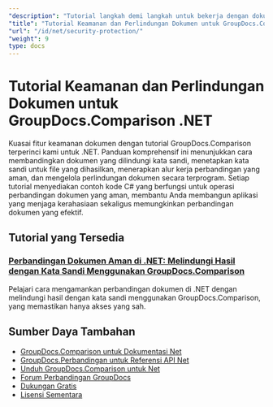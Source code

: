 ```yaml
---
"description": "Tutorial langkah demi langkah untuk bekerja dengan dokumen yang dilindungi dan menerapkan keamanan dalam hasil perbandingan dengan GroupDocs.Comparison untuk .NET."
"title": "Tutorial Keamanan dan Perlindungan Dokumen untuk GroupDocs.Comparison .NET"
"url": "/id/net/security-protection/"
"weight": 9
type: docs
---
```

# Tutorial Keamanan dan Perlindungan Dokumen untuk GroupDocs.Comparison .NET

Kuasai fitur keamanan dokumen dengan tutorial GroupDocs.Comparison terperinci kami untuk .NET. Panduan komprehensif ini menunjukkan cara membandingkan dokumen yang dilindungi kata sandi, menetapkan kata sandi untuk file yang dihasilkan, menerapkan alur kerja perbandingan yang aman, dan mengelola perlindungan dokumen secara terprogram. Setiap tutorial menyediakan contoh kode C# yang berfungsi untuk operasi perbandingan dokumen yang aman, membantu Anda membangun aplikasi yang menjaga kerahasiaan sekaligus memungkinkan perbandingan dokumen yang efektif.

## Tutorial yang Tersedia

### [Perbandingan Dokumen Aman di .NET: Melindungi Hasil dengan Kata Sandi Menggunakan GroupDocs.Comparison](./secure-net-document-comparisons-password-protection/)
Pelajari cara mengamankan perbandingan dokumen di .NET dengan melindungi hasil dengan kata sandi menggunakan GroupDocs.Comparison, yang memastikan hanya akses yang sah.

## Sumber Daya Tambahan

- [GroupDocs.Comparison untuk Dokumentasi Net](https://docs.groupdocs.com/comparison/net/)
- [GroupDocs.Perbandingan untuk Referensi API Net](https://reference.groupdocs.com/comparison/net/)
- [Unduh GroupDocs.Comparison untuk Net](https://releases.groupdocs.com/comparison/net/)
- [Forum Perbandingan GroupDocs](https://forum.groupdocs.com/c/comparison)
- [Dukungan Gratis](https://forum.groupdocs.com/)
- [Lisensi Sementara](https://purchase.groupdocs.com/temporary-license/)